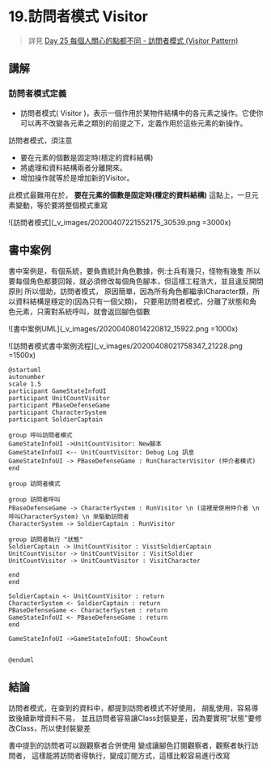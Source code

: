 # 19.訪問者模式 Visitor

>詳見
>[ Day 25  每個人關心的點都不同 - 訪問者模式 (Visitor Pattern)
](https://ithelp.ithome.com.tw/articles/10208766)

## 講解

### 訪問者模式定義
- 訪問者模式( Visitor )，表示一個作用於某物件結構中的各元素之操作。它使你可以再不改變各元素之類別的前提之下，定義作用於這些元素的新操作。

訪問者模式，須注意
- 要在元素的個數是固定時(穩定的資料結構)
- 將處理和資料結構兩者分離開來。
- 增加操作就等於是增加新的Visitor。 

此模式最難用在於，
**要在元素的個數是固定時(穩定的資料結構)**
這點上，一旦元素變動，等於要將整個模式重寫

![訪問者模式](_v_images/20200407221552175_30539.png =3000x)


## 書中案例

書中案例是，有個系統，要負責統計角色數據，例:士兵有幾只，怪物有幾隻
所以要每個角色都要回報，就必須修改每個角色腳本，但這樣工程浩大，並且違反開閉原則
所以借助，訪問者模式，
原因簡單，因為所有角色都繼承ICharacter類，所以資料結構是穩定的(因為只有一個父類)，
只要用訪問者模式，分離了狀態和角色元素，只需對系統呼叫，就會返回腳色個數

![書中案例UML](_v_images/20200408014220812_15922.png =1000x)

![訪問者模式書中案例流程](_v_images/20200408021758347_21228.png =1500x)

```puml
@startuml
autonumber
scale 1.5
participant GameStateInfoUI
participant UnitCountVisitor
participant PBaseDefenseGame
participant CharacterSystem
participant SoldierCaptain

group 呼叫訪問者模式
GameStateInfoUI ->UnitCountVisitor: New腳本
GameStateInfoUI <-- UnitCountVisitor: Debug Log 訊息
GameStateInfoUI -> PBaseDefenseGame : RunCharacterVisitor (仲介者模式)
end

group 訪問者模式

group 訪問者呼叫
PBaseDefenseGame -> CharacterSystem : RunVisitor \n (這裡是使用仲介者 \n 呼叫CharacterSystem) \n 來驅動訪問者
CharacterSystem -> SoldierCaptain : RunVisitor

group 訪問者執行 "狀態"
SoldierCaptain -> UnitCountVisitor : VisitSoldierCaptain
UnitCountVisitor -> UnitCountVisitor : VisitSoldier
UnitCountVisitor -> UnitCountVisitor : VisitCharacter

end
end

SoldierCaptain <- UnitCountVisitor : return
CharacterSystem <- SoldierCaptain : return
PBaseDefenseGame <- CharacterSystem : return
GameStateInfoUI <- PBaseDefenseGame : return 
end 

GameStateInfoUI ->GameStateInfoUI: ShowCount


@enduml
```


## 結論

訪問者模式，在查到的資料中，都提到訪問者模式不好使用，
胡亂使用，容易導致後續新增資料不易，
並且訪問者容易讓Class封裝變差，因為要實現"狀態"要修改Class，所以使封裝變差

書中提到的訪問者可以跟觀察者合併使用
變成讓腳色訂閱觀察者，觀察者執行訪問者，
這樣能將訪問者得執行，變成訂閱方式，這樣比較容易進行改寫
